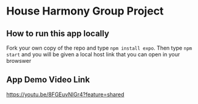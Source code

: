 # House Harmony Group Project

## How to run this app locally

 Fork your own copy of the repo and type `npm install expo`.
 Then type `npm start` and you will be given a local host link that you can open in your browswer

## App Demo Video Link
https://youtu.be/8FGEuvNIGr4?feature=shared